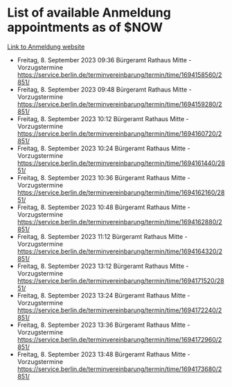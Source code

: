 # List of available Anmeldung appointments as of $NOW
[Link to Anmeldung website](https://service.berlin.de/terminvereinbarung/termin/tag.php?termin=1&anliegen[]=120686&dienstleisterlist=122210,122217,327316,122219,327312,122227,327314,122231,327346,122243,327348,122254,122252,329742,122260,329745,122262,329748,122271,327278,122273,327274,122277,327276,330436,122280,327294,122282,327290,122284,327292,122291,327270,122285,327266,122286,327264,122296,327268,150230,329760,122297,327286,122294,327284,122312,329763,122314,329775,122304,327330,122311,327334,122309,327332,317869,122281,327352,122279,329772,122283,122276,327324,122274,327326,122267,329766,122246,327318,122251,327320,122257,327322,122208,327298,122226,327300&herkunft=http%3A%2F%2Fservice.berlin.de%2Fdienstleistung%2F120686%2F)
- Freitag, 8. September 2023 09:36 Bürgeramt Rathaus Mitte - Vorzugstermine https://service.berlin.de/terminvereinbarung/termin/time/1694158560/2851/
- Freitag, 8. September 2023 09:48 Bürgeramt Rathaus Mitte - Vorzugstermine https://service.berlin.de/terminvereinbarung/termin/time/1694159280/2851/
- Freitag, 8. September 2023 10:12 Bürgeramt Rathaus Mitte - Vorzugstermine https://service.berlin.de/terminvereinbarung/termin/time/1694160720/2851/
- Freitag, 8. September 2023 10:24 Bürgeramt Rathaus Mitte - Vorzugstermine https://service.berlin.de/terminvereinbarung/termin/time/1694161440/2851/
- Freitag, 8. September 2023 10:36 Bürgeramt Rathaus Mitte - Vorzugstermine https://service.berlin.de/terminvereinbarung/termin/time/1694162160/2851/
- Freitag, 8. September 2023 10:48 Bürgeramt Rathaus Mitte - Vorzugstermine https://service.berlin.de/terminvereinbarung/termin/time/1694162880/2851/
- Freitag, 8. September 2023 11:12 Bürgeramt Rathaus Mitte - Vorzugstermine https://service.berlin.de/terminvereinbarung/termin/time/1694164320/2851/
- Freitag, 8. September 2023 13:12 Bürgeramt Rathaus Mitte - Vorzugstermine https://service.berlin.de/terminvereinbarung/termin/time/1694171520/2851/
- Freitag, 8. September 2023 13:24 Bürgeramt Rathaus Mitte - Vorzugstermine https://service.berlin.de/terminvereinbarung/termin/time/1694172240/2851/
- Freitag, 8. September 2023 13:36 Bürgeramt Rathaus Mitte - Vorzugstermine https://service.berlin.de/terminvereinbarung/termin/time/1694172960/2851/
- Freitag, 8. September 2023 13:48 Bürgeramt Rathaus Mitte - Vorzugstermine https://service.berlin.de/terminvereinbarung/termin/time/1694173680/2851/
